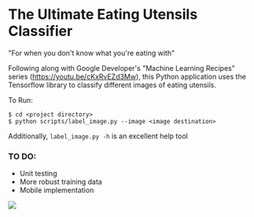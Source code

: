 # The Ultimate Eating Utensils Classifier
"For when you don't know what you're eating with"

Following along with Google Developer's "Machine Learning Recipes" series (https://youtu.be/cKxRvEZd3Mw), this Python application uses the Tensorflow library to classify different images of eating utensils.

To Run:
```
$ cd <project directory>
$ python scripts/label_image.py --image <image destination>
```

Additionally, `label_image.py -h` is an excellent help tool

### TO DO:
- Unit testing
- More robust training data
- Mobile implementation

<img src="https://i.imgur.com/A1bNOwu.png">

